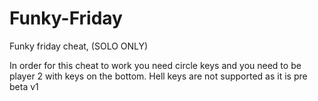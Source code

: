 # Funky-Friday
Funky friday cheat, (SOLO ONLY)

In order for this cheat to work you need circle keys and you need to be player 2 with keys on the bottom. Hell keys are not supported as it is pre beta v1
